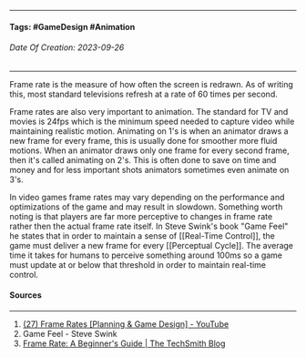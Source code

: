 __________________________________________________________________________
#### **Tags:** #GameDesign #Animation
###### *Date Of Creation: 2023-09-26*
__________________________________________________________________________

Frame rate is the measure of how often the screen is redrawn. As of writing this, most standard televisions refresh at a rate of 60 times per second.

Frame rates are also very important to animation. The standard for TV and movies is 24fps which is the minimum speed needed to capture video while maintaining realistic motion. Animating on 1's is when an animator draws a new frame for every frame, this is usually done for smoother more fluid motions. When an animator draws only one frame for every second frame, then it's called animating on 2's. This is often done to save on time and money and for less important shots animators sometimes even animate on 3's.

In video games frame rates may vary depending on the performance and optimizations of the game and may result in slowdown. Something worth noting is that players are far more perceptive to changes in frame rate rather then the actual frame rate itself. In Steve Swink's book "Game Feel" he states that in order to maintain a sense of [[Real-Time Control]], the game must deliver a new frame for every [[Perceptual Cycle]]. The average time it takes for humans to perceive something around 100ms so a game must update at or below that threshold in order to maintain real-time control.
#### Sources
__________________________________________________________________________
1. [(27) Frame Rates [Planning & Game Design] - YouTube](https://www.youtube.com/watch?v=Rjdmi7628GM&list=PLgKCjZ2WsVLSllvUzbkHIQurVIJdhAQ4m&index=5&ab_channel=MasahiroSakuraionCreatingGames)
2. Game Feel - Steve Swink
3. [Frame Rate: A Beginner's Guide | The TechSmith Blog](https://www.techsmith.com/blog/frame-rate-beginners-guide/)